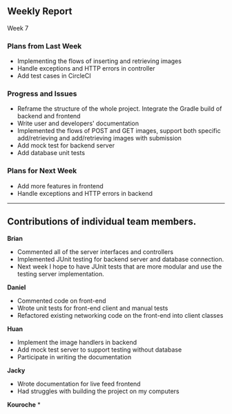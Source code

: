 
## Weekly Report
Week 7

### Plans from Last Week

- Implementing the flows of inserting and retrieving images
- Handle exceptions and HTTP errors in controller
- Add test cases in CircleCI 


### Progress and Issues
* Reframe the structure of the whole project. Integrate the Gradle build of backend and frontend 
* Write user and developers' documentation
* Implemented the flows of POST and GET images, support both specific add/retrieving and add/retrieving images with submission
* Add mock test for backend server
* Add database unit tests


### Plans for Next Week
- Add more features in frontend
- Handle exceptions and HTTP errors in backend

________________


## Contributions of individual team members.
**Brian**
* Commented all of the server interfaces and controllers
* Implemented JUnit testing for backend server and database connection.
* Next week I hope to have JUnit tests that are more modular and use the testing server implementation.


**Daniel**
* Commented code on front-end
* Wrote unit tests for front-end client and manual tests
* Refactored existing networking code on the front-end into client classes


**Huan**
* Implement the image handlers in backend
* Add mock test server to support testing without database
* Participate in writing the documentation


**Jacky**
* Wrote documentation for live feed frontend
* Had struggles with building the project on my computers


**Kouroche**
* 
